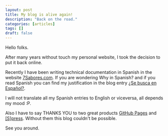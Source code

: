 ```yaml
---
layout: post
title: My blog is alive again!
description: "Back on the road."
categories: [articles]
tags: []
draft: false
---
```


Hello folks.

After many years without touch my personal website, I took the decision to put it back online.

Recently I have been writing technical documentation in Spanish in the website <a href="http://7sabores.com" target="_blank">7Sabores.com</a>. If you are wondering Why in Spanish? and if you read Spanish you can find my justification in the blog entry <a href='http://7sabores.com/blog/se-busca-en-espanol'>¿Se busca en Español?</a>.

I will not translate all my Spanish entries to English or viceversa, all depends my mood :P.

Also I have to say THANKS YOU to two great products <a targe="_blank" href="https://pages.github.com/">GitHub Pages</a> and <a href="http://spress.yosymfony.com/">[S]press</a>. Without them this blog couldn't be possible.

See you around.
